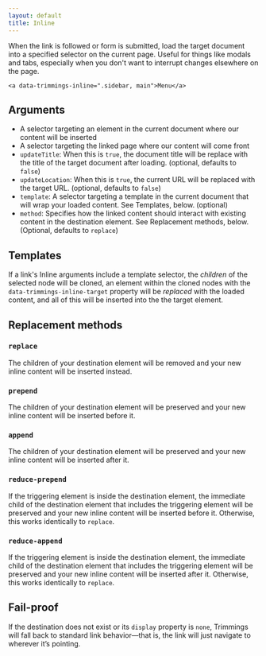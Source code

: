 ```yaml
---
layout: default
title: Inline
---
```

When the link is followed or form is submitted, load the target document into a specified selector on the current page. Useful for things like modals and tabs, especially when you don't want to interrupt changes elsewhere on the page.

    <a data-trimmings-inline=".sidebar, main">Menu</a>

## Arguments

- A selector targeting an element in the current document where our content will be inserted
- A selector targeting the linked page where our content will come front
- `updateTitle`: When this is `true`, the document title will be replace with the title of the target document after loading. (optional, defaults to `false`)
- `updateLocation`: When this is `true`, the current URL will be replaced with the target URL. (optional, defaults to `false`)
- `template`: A selector targeting a template in the current document that will wrap your loaded content. See Templates, below. (optional)
- `method`: Specifies how the linked content should interact with existing content in the destination element. See Replacement methods, below. (Optional, defaults to `replace`)

## Templates

If a link's Inline arguments include a template selector, the _children_ of the selected node will be cloned, an element within the cloned nodes with the `data-trimmings-inline-target` property will be _replaced_ with the loaded content, and all of this will be inserted into the the target element.

## Replacement methods

### `replace`

The children of your destination element will be removed and your new inline content will be inserted instead.

### `prepend`

The children of your destination element will be preserved and your new inline content will be inserted before it.

### `append`

The children of your destination element will be preserved and your new inline content will be inserted after it.

### `reduce-prepend`

If the triggering element is inside the destination element, the immediate child of the destination element that includes
the triggering element will be preserved and your new inline content will be inserted before it. Otherwise, this works identically to `replace`.

### `reduce-append`

If the triggering element is inside the destination element, the immediate child of the destination element that includes
the triggering element will be preserved and your new inline content will be inserted after it. Otherwise, this works identically to `replace`.

## Fail-proof

If the destination does not exist or its `display` property is `none`, Trimmings will fall back to standard link behavior—that is, the link will just navigate to wherever it’s pointing.
